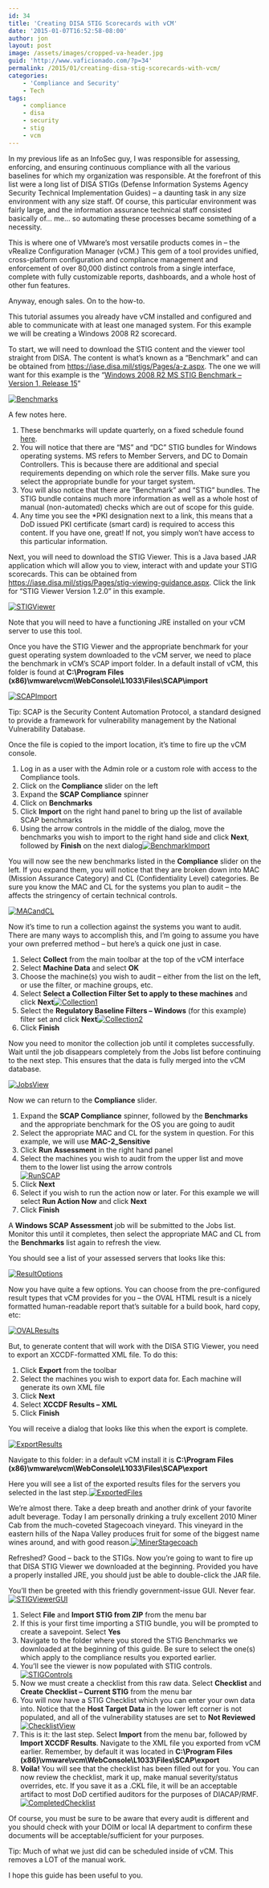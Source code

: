```yaml
---
id: 34
title: 'Creating DISA STIG Scorecards with vCM'
date: '2015-01-07T16:52:58-08:00'
author: jon
layout: post
image: /assets/images/cropped-va-header.jpg
guid: 'http://www.vaficionado.com/?p=34'
permalink: /2015/01/creating-disa-stig-scorecards-with-vcm/
categories:
    - 'Compliance and Security'
    - Tech
tags:
    - compliance
    - disa
    - security
    - stig
    - vcm
---
```


In my previous life as an InfoSec guy, I was responsible for assessing, enforcing, and ensuring continuous compliance with all the various baselines for which my organization was responsible. At the forefront of this list were a long list of DISA STIGs (Defense Information Systems Agency Security Technical Implementation Guides) – a daunting task in any size environment with any size staff. Of course, this particular environment was fairly large, and the information assurance technical staff consisted basically of… me… so automating these processes became something of a necessity.

This is where one of VMware’s most versatile products comes in – the vRealize Configuration Manager (vCM.) This gem of a tool provides unified, cross-platform configuration and compliance management and enforcement of over 80,000 distinct controls from a single interface, complete with fully customizable reports, dashboards, and a whole host of other fun features.

Anyway, enough sales. On to the how-to.

This tutorial assumes you already have vCM installed and configured and able to communicate with at least one managed system. For this example we will be creating a Windows 2008 R2 scorecard.

To start, we will need to download the STIG content and the viewer tool straight from DISA. The content is what’s known as a “Benchmark” and can be obtained from <https://iase.disa.mil/stigs/Pages/a-z.aspx>. The one we will want for this example is the “[Windows 2008 R2 MS STIG Benchmark – Version 1, Release 15](https://iase.disa.mil/stigs/Documents/u_windows_2008_r2_ms_v1r15_stig_scap_1-0_benchmark.zip)”

[![Benchmarks](/vaficionado/assets/images/2015/01/Benchmarks-300x182.png)](/vaficionado/assets/images/2015/01/Benchmarks.png)

A few notes here.

1. These benchmarks will update quarterly, on a fixed schedule found [here](https://iase.disa.mil/stigs/Pages/fso-schedule.aspx).
2. You will notice that there are “MS” and “DC” STIG bundles for Windows operating systems. MS refers to Member Servers, and DC to Domain Controllers. This is because there are additional and special requirements depending on which role the server fills. Make sure you select the appropriate bundle for your target system.
3. You will also notice that there are “Benchmark” and “STIG” bundles. The STIG bundle contains much more information as well as a whole host of manual (non-automated) checks which are out of scope for this guide.
4. Any time you see the \*PKI designation next to a link, this means that a DoD issued PKI certificate (smart card) is required to access this content. If you have one, great! If not, you simply won’t have access to this particular information.

Next, you will need to download the STIG Viewer. This is a Java based JAR application which will allow you to view, interact with and update your STIG scorecards. This can be obtained from <https://iase.disa.mil/stigs/Pages/stig-viewing-guidance.aspx>. Click the link for “STIG Viewer Version 1.2.0” in this example.

[![STIGViewer](/vaficionado/assets/images/2015/01/STIGViewer.png)](/vaficionado/assets/images/2015/01/STIGViewer.png)

Note that you will need to have a functioning JRE installed on your vCM server to use this tool.

Once you have the STIG Viewer and the appropriate benchmark for your guest operating system downloaded to the vCM server, we need to place the benchmark in vCM’s SCAP import folder. In a default install of vCM, this folder is found at **C:\\Program Files (x86)\\vmware\\vcm\\WebConsole\\L1033\\Files\\SCAP\\import**

[![SCAPImport](/vaficionado/assets/images/2015/01/SCAPImport.png)](/vaficionado/assets/images/2015/01/SCAPImport.png)

Tip: SCAP is the Security Content Automation Protocol, a standard designed to provide a framework for vulnerability management by the National Vulnerability Database.

Once the file is copied to the import location, it’s time to fire up the vCM console.

1. Log in as a user with the Admin role or a custom role with access to the Compliance tools.
2. Click on the **Compliance** slider on the left
3. Expand the **SCAP Compliance** spinner
4. Click on **Benchmarks**
5. Click **Import** on the right hand panel to bring up the list of available SCAP benchmarks
6. Using the arrow controls in the middle of the dialog, move the benchmarks you wish to import to the right hand side and click **Next**, followed by **Finish** on the next dialog[![BenchmarkImport](/vaficionado/assets/images/2015/01/BenchmarkImport.png)](/vaficionado/assets/images/2015/01/BenchmarkImport.png)

You will now see the new benchmarks listed in the **Compliance** slider on the left. If you expand them, you will notice that they are broken down into MAC (Mission Assurance Category) and CL (Confidentiality Level) categories. Be sure you know the MAC and CL for the systems you plan to audit – the affects the stringency of certain technical controls.

[![MACandCL](/vaficionado/assets/images/2015/01/MACandCL.png)](/vaficionado/assets/images/2015/01/MACandCL.png)

Now it’s time to run a collection against the systems you want to audit. There are many ways to accomplish this, and I’m going to assume you have your own preferred method – but here’s a quick one just in case.

1. Select **Collect** from the main toolbar at the top of the vCM interface
2. Select **Machine Data** and select **OK**
3. Choose the machine(s) you wish to audit – either from the list on the left, or use the filter, or machine groups, etc.
4. Select **Select a Collection Filter Set to apply to these machines** and click **Next**[![Collection1](/vaficionado/assets/images/2015/01/Collection1.png)](/vaficionado/assets/images/2015/01/Collection1.png)
5. Select the **Regulatory Baseline Filters – Windows** (for this example) filter set and click **Next**[![Collection2](/vaficionado/assets/images/2015/01/Collection2.png)](/vaficionado/assets/images/2015/01/Collection2.png)
6. Click **Finish**

Now you need to monitor the collection job until it completes successfully. Wait until the job disappears completely from the Jobs list before continuing to the next step. This ensures that the data is fully merged into the vCM database.

[![JobsView](/vaficionado/assets/images/2015/01/JobsView.png)](/vaficionado/assets/images/2015/01/JobsView.png)

Now we can return to the **Compliance** slider.

1. Expand the **SCAP Compliance** spinner, followed by the **Benchmarks** and the appropriate benchmark for the OS you are going to audit
2. Select the appropriate MAC and CL for the system in question. For this example, we will use **MAC-2\_Sensitive**
3. Click **Run Assessment** in the right hand panel
4. Select the machines you wish to audit from the upper list and move them to the lower list using the arrow controls  
    [![RunSCAP](/vaficionado/assets/images/2015/01/RunSCAP.png)](/vaficionado/assets/images/2015/01/RunSCAP.png)
5. Click **Next**
6. Select if you wish to run the action now or later. For this example we will select **Run Action Now** and click **Next**
7. Click **Finish**

A **Windows SCAP Assessment** job will be submitted to the Jobs list. Monitor this until it completes, then select the appropriate MAC and CL from the **Benchmarks** list again to refresh the view.

You should see a list of your assessed servers that looks like this:

[![ResultOptions](/vaficionado/assets/images/2015/01/ResultOptions.png)](/vaficionado/assets/images/2015/01/ResultOptions.png)

Now you have quite a few options. You can choose from the pre-configured result types that vCM provides for you – the OVAL HTML result is a nicely formatted human-readable report that’s suitable for a build book, hard copy, etc:

[![OVALResults](/vaficionado/assets/images/2015/01/OVALResults.png)](/vaficionado/assets/images/2015/01/OVALResults.png)

But, to generate content that will work with the DISA STIG Viewer, you need to export an XCCDF-formatted XML file. To do this:

1. Click **Export** from the toolbar
2. Select the machines you wish to export data for. Each machine will generate its own XML file
3. Click **Next**
4. Select **XCCDF Results – XML**
5. Click **Finish**

You will receive a dialog that looks like this when the export is complete.

[![ExportResults](/vaficionado/assets/images/2015/01/ExportResults.png)](/vaficionado/assets/images/2015/01/ExportResults.png)

Navigate to this folder: in a default vCM install it is **C:\\Program Files (x86)\\vmware\\vcm\\WebConsole\\L1033\\Files\\SCAP\\export**

Here you will see a list of the exported results files for the servers you selected in the last step.[![ExportedFiles](/vaficionado/assets/images/2015/01/ExportedFiles.png)](/vaficionado/assets/images/2015/01/ExportedFiles.png)

We’re almost there. Take a deep breath and another drink of your favorite adult beverage. Today I am personally drinking a truly excellent 2010 Miner Cab from the much-coveted Stagecoach vineyard. This vineyard in the eastern hills of the Napa Valley produces fruit for some of the biggest name wines around, and with good reason.[![MinerStagecoach](/vaficionado/assets/images/2015/01/MinerStagecoach.jpg)](/vaficionado/assets/images/2015/01/MinerStagecoach.jpg)

Refreshed? Good – back to the STIGs. Now you’re going to want to fire up that DISA STIG Viewer we downloaded at the beginning. Provided you have a properly installed JRE, you should just be able to double-click the JAR file.

You’ll then be greeted with this friendly government-issue GUI. Never fear.[![STIGViewerGUI](/vaficionado/assets/images/2015/01/STIGViewerGUI.png)](/vaficionado/assets/images/2015/01/STIGViewerGUI.png)

1. Select **File** and **Import STIG from ZIP** from the menu bar
2. If this is your first time importing a STIG bundle, you will be prompted to create a savepoint. Select **Yes**
3. Navigate to the folder where you stored the STIG Benchmarks we downloaded at the beginning of this guide. Be sure to select the one(s) which apply to the compliance results you exported earlier.
4. You’ll see the viewer is now populated with STIG controls.[![STIGControls](/vaficionado/assets/images/2015/01/STIGControls.png)](/vaficionado/assets/images/2015/01/STIGControls.png)
5. Now we must create a checklist from this raw data. Select **Checklist** and **Create Checklist – Current STIG** from the menu bar
6. You will now have a STIG Checklist which you can enter your own data into. Notice that the **Host Target Data** in the lower left corner is not populated, and all of the vulnerability statuses are set to **Not Reviewed**[![ChecklistView](/vaficionado/assets/images/2015/01/ChecklistView.png)](/vaficionado/assets/images/2015/01/ChecklistView.png)
7. This is it: the last step. Select **Import** from the menu bar, followed by **Import XCCDF Results**. Navigate to the XML file you exported from vCM earlier. Remember, by default it was located in **C:\\Program Files (x86)\\vmware\\vcm\\WebConsole\\L1033\\Files\\SCAP\\export**
8. **Voila!** You will see that the checklist has been filled out for you. You can now review the checklist, mark it up, make manual severity/status overrides, etc. If you save it as a .CKL file, it will be an acceptable artifact to most DoD certified auditors for the purposes of DIACAP/RMF. [![CompletedChecklist](/vaficionado/assets/images/2015/01/CompletedChecklist.png)](/vaficionado/assets/images/2015/01/CompletedChecklist.png)

Of course, you must be sure to be aware that every audit is different and you should check with your DOIM or local IA department to confirm these documents will be acceptable/sufficient for your purposes.

Tip: Much of what we just did can be scheduled inside of vCM. This removes a LOT of the manual work.

I hope this guide has been useful to you.